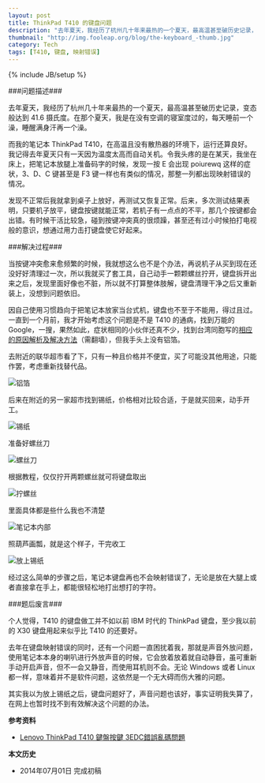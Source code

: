```yaml
---
layout: post
title: ThinkPad T410 的键盘问题
description: "去年夏天，我经历了杭州几十年来最热的一个夏天，最高温甚至破历史记录，变态般达到 41.6 摄氏度。在那个夏天，我是在没有空调的寝室度过的，每天睡前一个澡，睡醒满身汗再一个澡。"
thumbnail: "http://img.fooleap.org/blog/the-keyboard_-thumb.jpg"
category: Tech
tags: [T410, 键盘, 映射错误]
---
```

{% include JB/setup %}

###问题描述###

去年夏天，我经历了杭州几十年来最热的一个夏天，最高温甚至破历史记录，变态般达到 41.6 摄氏度。在那个夏天，我是在没有空调的寝室度过的，每天睡前一个澡，睡醒满身汗再一个澡。

而我的笔记本 ThinkPad T410，在高温且没有散热器的环境下，运行还算良好。我记得去年夏天只有一天因为温度太高而自动关机。令我头疼的是在某天，我坐在床上，把笔记本放腿上准备码字的时候，发现一按 E 会出现 poiurewq 这样的症状，3、D、C 键甚至是 F3 键一样也有类似的情况，那整一列都出现映射错误的情况。

发现不正常后我就拿到桌子上放好，再测试又恢复正常。后来，多次测试结果表明，只要机子放平，键盘按键就能正常，若机子有一点点的不平，那几个按键都会出错。有时候干活比较急，碰到按键冲突真的很烦躁，甚至还有过小时候拍打电视般的意识，想通过用力击打键盘使它好起来。

###解决过程###

当按键冲突愈来愈频繁的时候，我就想这么也不是个办法，再说机子从买到现在还没好好清理过一次，所以我就买了套工具，自己动手一颗颗螺丝拧开，键盘拆开出来之后，发现里面好像也不脏，所以就不打算整体肢解，键盘清理干净之后又重新装上，没想到问题依旧。

因自己使用习惯趋向于把笔记本放家当台式机，键盘也不至于不能用，得过且过。一直到一个月前，我才开始考虑这个问题是不是 T410 的通病，找到万能的 Google，一搜，果然如此，症状相同的小伙伴还真不少，找到台湾同胞写的[相应的原因解析及解决方法](http://im5481.wordpress.com/2013/12/04/lenovo-thinkpad-t410-%E9%8D%B5%E7%9B%A4%E6%8C%89%E9%8D%B5-3edc%E9%8C%AF%E8%AA%A4%E4%BA%82%E7%A2%BC%E5%95%8F%E9%A1%8C/)（需翻墙），但我手头上没有铝箔。

去附近的联华超市看了下，只有一种且价格并不便宜，买了可能没其他用途，只能作罢，考虑重新找替代品。

![铝箔](http://pic.yupoo.com/fooleap_v/DSe9UiKg/8zLrn.jpg)

后来在附近的另一家超市找到锡纸，价格相对比较合适，于是就买回来，动手开工。

![锡纸](http://pic.yupoo.com/fooleap_v/DSe9Vmsp/mdy4r.jpg)

准备好螺丝刀

![螺丝刀](http://pic.yupoo.com/fooleap_v/DSe9UHoH/KKGyb.jpg)

根据教程，仅仅拧开两颗螺丝就可将键盘取出

 ![拧螺丝](http://pic.yupoo.com/fooleap_v/DSe9IZ5h/HHFEU.jpg)

里面具体都是些什么我也不清楚

 ![笔记本内部](http://pic.yupoo.com/fooleap_v/DSe9V1qx/13mvrL.jpg)

照葫芦画瓢，就是这个样子，干完收工

 ![放上锡纸](http://pic.yupoo.com/fooleap_v/DSe9VzoB/gSbaC.jpg)

经过这么简单的步骤之后，笔记本键盘再也不会映射错误了，无论是放在大腿上或者直接拿在手上，都能很轻松地打出想打的字符。

###题后废言###

个人觉得，T410 的键盘做工并不如以前 IBM 时代的 ThinkPad 键盘，至少我以前的 X30 键盘用起来似乎比 T410 的还要好。

去年在键盘映射错误的同时，还有一个问题一直困扰着我，那就是声音外放问题，使用笔记本本身的喇叭进行外放声音的时候，它会放着放着就自动静音，虽可重新手动开启声音，但不一会又静音，而使用耳机则不会。无论 Windows 或者 Linux 都一样，意味着并不是软件问题，这依然是一个无大碍而伤大雅的问题。

其实我以为放上锡纸之后，键盘问题好了，声音问题也该好，事实证明我失算了，在网上也暂时找不到有效解决这个问题的办法。

**参考资料**

* [Lenovo ThinkPad T410 鍵盤按鍵 3EDC錯誤亂碼問題](http://im5481.wordpress.com/2013/12/04/lenovo-thinkpad-t410-%E9%8D%B5%E7%9B%A4%E6%8C%89%E9%8D%B5-3edc%E9%8C%AF%E8%AA%A4%E4%BA%82%E7%A2%BC%E5%95%8F%E9%A1%8C/)

**本文历史**

* 2014年07月01日 完成初稿
